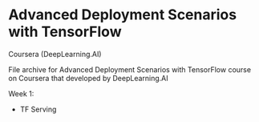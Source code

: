 # Advanced Deployment Scenarios with TensorFlow

Coursera (DeepLearning.AI)

File archive for Advanced Deployment Scenarios with TensorFlow course on Coursera that developed by DeepLearning.AI

Week 1:
- TF Serving
